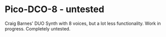 # Pico-DCO-8 - untested
Craig Barnes' DUO Synth with 8 voices, but a lot less functionality. Work in progress. Completely untested.
